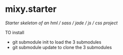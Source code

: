 mixy.starter
============

*Starter skeleton of an hml / sass / jade / js / css project*

TO install 
* git submodule init to load the 3 submodules
* git submodule update to clone the 3 submodules
